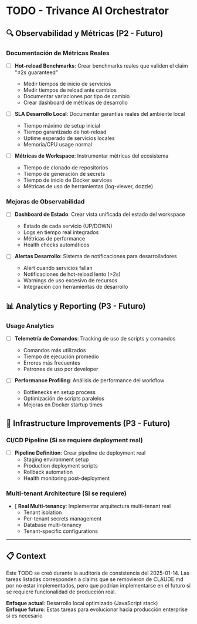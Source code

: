 # TODO - Trivance AI Orchestrator

## 🔍 Observabilidad y Métricas (P2 - Futuro)

### **Documentación de Métricas Reales**
- [ ] **Hot-reload Benchmarks**: Crear benchmarks reales que validen el claim "≤2s guaranteed"
  - Medir tiempos de inicio de servicios
  - Medir tiempos de reload ante cambios
  - Documentar variaciones por tipo de cambio
  - Crear dashboard de métricas de desarrollo

- [ ] **SLA Desarrollo Local**: Documentar garantías reales del ambiente local
  - Tiempo máximo de setup inicial
  - Tiempo garantizado de hot-reload
  - Uptime esperado de servicios locales
  - Memoria/CPU usage normal

- [ ] **Métricas de Workspace**: Instrumentar métricas del ecosistema
  - Tiempo de clonado de repositorios
  - Tiempo de generación de secrets
  - Tiempo de inicio de Docker services
  - Métricas de uso de herramientas (log-viewer, dozzle)

### **Mejoras de Observabilidad**
- [ ] **Dashboard de Estado**: Crear vista unificada del estado del workspace
  - Estado de cada servicio (UP/DOWN)
  - Logs en tiempo real integrados
  - Métricas de performance
  - Health checks automáticos

- [ ] **Alertas Desarrollo**: Sistema de notificaciones para desarrolladores
  - Alert cuando servicios fallan
  - Notificaciones de hot-reload lento (>2s)
  - Warnings de uso excesivo de recursos
  - Integración con herramientas de desarrollo

## 📊 Analytics y Reporting (P3 - Futuro)

### **Usage Analytics**
- [ ] **Telemetría de Comandos**: Tracking de uso de scripts y comandos
  - Comandos más utilizados
  - Tiempo de ejecución promedio
  - Errores más frecuentes
  - Patrones de uso por developer

- [ ] **Performance Profiling**: Análisis de performance del workflow
  - Bottlenecks en setup process
  - Optimización de scripts paralelos
  - Mejoras en Docker startup times

## 🔧 Infrastructure Improvements (P3 - Futuro)

### **CI/CD Pipeline (Si se requiere deployment real)**
- [ ] **Pipeline Definition**: Crear pipeline de deployment real
  - Staging environment setup
  - Production deployment scripts
  - Rollback automation
  - Health monitoring post-deployment

### **Multi-tenant Architecture (Si se requiere)**
- [ **Real Multi-tenancy**: Implementar arquitectura multi-tenant real
  - Tenant isolation
  - Per-tenant secrets management
  - Database multi-tenancy
  - Tenant-specific configurations

---

## 📋 Context

Este TODO se creó durante la auditoría de consistencia del 2025-01-14. Las tareas listadas corresponden a claims que se removieron de CLAUDE.md por no estar implementados, pero que podrían implementarse en el futuro si se requiere funcionalidad de producción real.

**Enfoque actual**: Desarrollo local optimizado (JavaScript stack)  
**Enfoque futuro**: Estas tareas para evolucionar hacia producción enterprise si es necesario